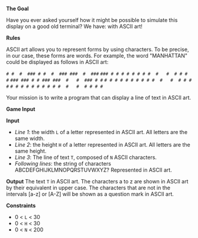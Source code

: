 **The Goal**

Have you ever asked yourself how it might be possible to simulate this display on a good old terminal? We have: with ASCII art!

**Rules**

ASCII art allows you to represent forms by using characters. To be precise, in our case, these forms are words. For example, the word "MANHATTAN" could be displayed as follows in ASCII art:

`# #  #  ### # #  #  ### ###  #  ###`
`### # # # # # # # #  #   #  # # # #`
`### ### # # ### ###  #   #  ### # #`
`# # # # # # # # # #  #   #  # # # #`
`# # # # # # # # # #  #   #  # # # #`

Your mission is to write a program that can display a line of text in ASCII art.

**Game Input**

**Input**
* *Line 1*: the width `L` of a letter represented in ASCII art. All letters are the same width.
* *Line 2*: the height `H` of a letter represented in ASCII art. All letters are the same height.
* *Line 3*: The line of text `T`, composed of `N` ASCII characters.
* *Following lines*: the string of characters ABCDEFGHIJKLMNOPQRSTUVWXYZ? Represented in ASCII art.

**Output**
The text `T` in ASCII art. The characters a to z are shown in ASCII art by their equivalent in upper case. The characters that are not in the intervals [a-z] or [A-Z] will be shown as a question mark in ASCII art.

**Constraints**
* 0 < `L` < 30
* 0 < `H` < 30
* 0 < `N` < 200
